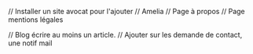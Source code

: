 // Installer un site avocat pour l'ajouter
// Amelia
// Page à propos
// Page mentions légales

// Blog écrire au moins un article.
// Ajouter sur les demande de contact, une notif mail
